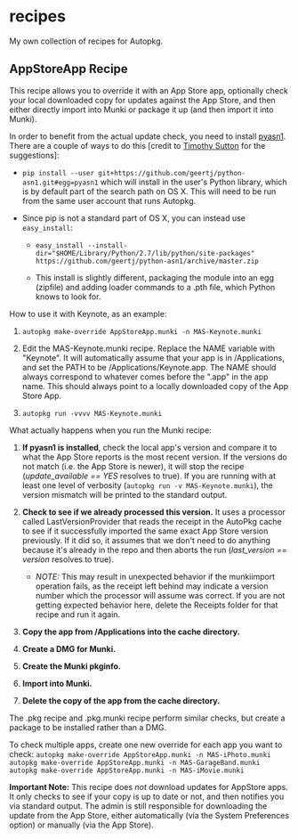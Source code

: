 # recipes

My own collection of recipes for Autopkg.

## AppStoreApp Recipe

This recipe allows you to override it with an App Store app, optionally
check your local downloaded copy for updates against the App Store, and
then either directly import into Munki or package it up (and then import
it into Munki).

In order to benefit from the actual update check, you need to install
[pyasn1][]. There are a couple of ways to do this [credit to [Timothy
Sutton][] for the suggestions]:

-   `pip install --user git+https://github.com/geertj/python-asn1.git#egg=pyasn1`
    which will install in the user's Python library, which is by default
    part of the search path on OS X. This will need to be run from the
    same user account that runs Autopkg.

-   Since pip is not a standard part of OS X, you can instead use
    `easy_install`:

    -   `easy_install --install-dir="$HOME/Library/Python/2.7/lib/python/site-packages" https://github.com/geertj/python-asn1/archive/master.zip`

    -   This install is slightly different, packaging the module into an
        egg (zipfile) and adding loader commands to a .pth file, which
        Python knows to look for.

How to use it with Keynote, as an example:

1.  `autopkg make-override AppStoreApp.munki -n MAS-Keynote.munki`

2.  Edit the MAS-Keynote.munki recipe. Replace the NAME variable with
    "Keynote". It will automatically assume that your app is in
    /Applications, and set the PATH to be /Applications/Keynote.app. The
    NAME should always correspond to whatever comes before the ".app" in
    the app name. This should always point to a locally downloaded copy
    of the App Store App.

3.  `autopkg run -vvvv MAS-Keynote.munki`

What actually happens when you run the Munki recipe:

1.  **If pyasn1 is installed**, check the local app's version and
    compare it to what the App Store reports is the most recent version.
    If the versions do not match (i.e. the App Store is newer), it will
    stop the recipe (*update\_available == YES* resolves to true). If
    you are running with at least one level of verbosity
    (`autopkg run -v MAS-Keynote.munki`), the version mismatch will be
    printed to the standard output.

2.  **Check to see if we already processed this version.** It uses a
    processor called LastVersionProvider that reads the receipt in the
    AutoPkg cache to see if it successfully imported the same exact App
    Store version previously. If it did so, it assumes that we don't
    need to do anything because it's already in the repo and then aborts
    the run (*last\_version == version* resolves to true).

    -   *NOTE:* This may result in unexpected behavior if the
        munkiimport operation fails, as the receipt left behind may
        indicate a version number which the processor will assume was
        correct. If you are not getting expected behavior here, delete
        the Receipts folder for that recipe and run it again.

3.  **Copy the app from /Applications into the cache directory.**

4.  **Create a DMG for Munki.**

5.  **Create the Munki pkginfo.**

6.  **Import into Munki.**

7.  **Delete the copy of the app from the cache directory.**

The .pkg recipe and .pkg.munki recipe perform similar checks, but create
a package to be installed rather than a DMG.

To check multiple apps, create one new override for each app you want to
check:
`autopkg make-override AppStoreApp.munki -n MAS-iPhoto.munki autopkg make-override AppStoreApp.munki -n MAS-GarageBand.munki autopkg make-override AppStoreApp.munki -n MAS-iMovie.munki`

**Important Note:** This recipe does *not* download updates for AppStore
apps. It only checks to see if your copy is up to date or not, and then
notifies you via standard output. The admin is still responsible for
downloading the update from the App Store, either automatically (via the
System Preferences option) or manually (via the App Store).

  [pyasn1]: https://github.com/geertj/python-asn1
  [Timothy Sutton]: https://github.com/timsutton
